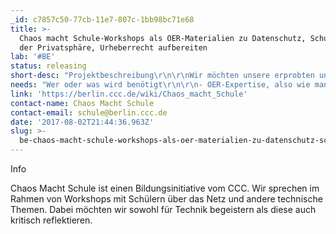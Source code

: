 ```yaml
---
_id: c7857c50-77cb-11e7-807c-1bb98bc71e68
title: >-
  Chaos macht Schule-Workshops als OER-Materialien zu Datenschutz, Schutz
  der Privatsphäre, Urheberrecht aufbereiten
lab: '#BE'
status: releasing
short-desc: "Projektbeschreibung\r\n\r\nWir möchten unsere erprobten und oft durchgeführten Workshops zu technischen Themen besser dokumentieren und als OER zur Verfügung stellen."
needs: "Wer oder was wird benötigt\r\n\r\n- OER-Expertise, also wie man gutes Material aufbaut, wo/wie man es am Ende veröffentlicht, wie man sicherstellt, dass es eingesetzt wird etc. \r\n- Expertise von Lehrenden, welche Anforderungen sie an OER-Material zu dem Thema haben und die bereit sind, den dokumentieren Workshop selber zu testen. \r\n- Menschen, die Zeit & Lust auf Dokumentation haben\r\n- Design/Layout am Ende\r\n- Menschen die sich im Bereich Urheberrecht im Bildungsbereich auskennen"
link: 'https://berlin.ccc.de/wiki/Chaos_macht_Schule'
contact-name: Chaos Macht Schule
contact-email: schule@berlin.ccc.de
date: '2017-08-02T21:44:36.963Z'
slug: >-
  be-chaos-macht-schule-workshops-als-oer-materialien-zu-datenschutz-schutz-der-privatsphare-urheberrecht-aufbereiten
---
```

Info

Chaos Macht Schule ist einen Bildungsinitiative vom CCC. Wir sprechen im Rahmen von Workshops mit Schülern über das Netz und andere technische Themen. Dabei möchten wir sowohl für Technik begeistern  als diese auch kritisch reflektieren.
